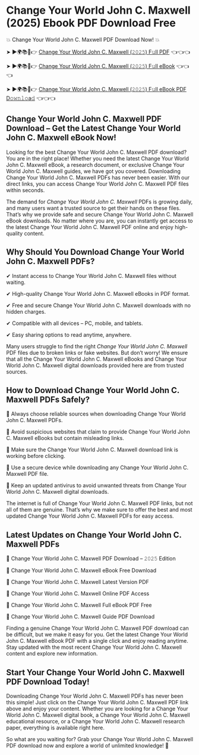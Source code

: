 # Change Your World John C. Maxwell (2025) Ebook PDF Download Free

💥 Change Your World John C. Maxwell PDF Download Now! 💥

➤ ►🌍📚📱👉 [Change Your World John C. Maxwell (𝟸𝟶𝟸𝟻) F𝚞ll PDF](https://getpdf.xyz/change-your-world-john-c.-maxwell) 👈👈👈


➤ ►🌍📚📱👉 [Change Your World John C. Maxwell (𝟸𝟶𝟸𝟻) F𝚞ll eBook](https://getpdf.xyz/change-your-world-john-c.-maxwell) 👈👈👈


➤ ►🌍📚📱👉 [Change Your World John C. Maxwell (𝟸𝟶𝟸𝟻) F𝚞ll eBook PDF D𝚘𝚠𝚗𝚕𝚘a𝚍](https://getpdf.xyz/change-your-world-john-c.-maxwell) 👈👈👈


## Change Your World John C. Maxwell PDF Download – Get the Latest Change Your World John C. Maxwell eBook Now!

Looking for the best Change Your World John C. Maxwell PDF download? You are in the right place! Whether you need the latest Change Your World John C. Maxwell eBook, a research document, or exclusive Change Your World John C. Maxwell guides, we have got you covered. Downloading Change Your World John C. Maxwell PDFs has never been easier. With our direct links, you can access Change Your World John C. Maxwell PDF files within seconds.

The demand for *Change Your World John C. Maxwell* PDFs is growing daily, and many users want a trusted source to get their hands on these files. That’s why we provide safe and secure Change Your World John C. Maxwell eBook downloads. No matter where you are, you can instantly get access to the latest Change Your World John C. Maxwell PDF online and enjoy high-quality content.

## Why Should You Download Change Your World John C. Maxwell PDFs?

✔ Instant access to Change Your World John C. Maxwell files without waiting.

✔ High-quality Change Your World John C. Maxwell eBooks in PDF format.

✔ Free and secure Change Your World John C. Maxwell downloads with no hidden charges.

✔ Compatible with all devices – PC, mobile, and tablets.

✔ Easy sharing options to read anytime, anywhere.

Many users struggle to find the right *Change Your World John C. Maxwell* PDF files due to broken links or fake websites. But don’t worry! We ensure that all the Change Your World John C. Maxwell eBooks and Change Your World John C. Maxwell digital downloads provided here are from trusted sources.

## How to Download Change Your World John C. Maxwell PDFs Safely?

📌 Always choose reliable sources when downloading Change Your World John C. Maxwell PDFs.

📌 Avoid suspicious websites that claim to provide Change Your World John C. Maxwell eBooks but contain misleading links.

📌 Make sure the Change Your World John C. Maxwell download link is working before clicking.

📌 Use a secure device while downloading any Change Your World John C. Maxwell PDF file.

📌 Keep an updated antivirus to avoid unwanted threats from Change Your World John C. Maxwell digital downloads.

The internet is full of Change Your World John C. Maxwell PDF links, but not all of them are genuine. That’s why we make sure to offer the best and most updated Change Your World John C. Maxwell PDFs for easy access.

## Latest Updates on Change Your World John C. Maxwell PDFs

🔹 Change Your World John C. Maxwell PDF Download – 𝟸𝟶𝟸𝟻 Edition

🔹 Change Your World John C. Maxwell eBook Free Download

🔹 Change Your World John C. Maxwell Latest Version PDF

🔹 Change Your World John C. Maxwell Online PDF Access

🔹 Change Your World John C. Maxwell Full eBook PDF Free

🔹 Change Your World John C. Maxwell Guide PDF Download

Finding a genuine Change Your World John C. Maxwell PDF download can be difficult, but we make it easy for you. Get the latest Change Your World John C. Maxwell eBook PDF with a single click and enjoy reading anytime. Stay updated with the most recent Change Your World John C. Maxwell content and explore new information.

## Start Your Change Your World John C. Maxwell PDF Download Today!

Downloading Change Your World John C. Maxwell PDFs has never been this simple! Just click on the Change Your World John C. Maxwell PDF link above and enjoy your content. Whether you are looking for a Change Your World John C. Maxwell digital book, a Change Your World John C. Maxwell educational resource, or a Change Your World John C. Maxwell research paper, everything is available right here.

So what are you waiting for? Grab your Change Your World John C. Maxwell PDF download now and explore a world of unlimited knowledge! 🚀